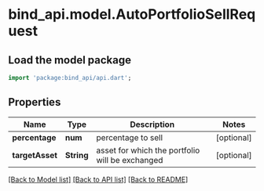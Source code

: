 # bind_api.model.AutoPortfolioSellRequest

## Load the model package
```dart
import 'package:bind_api/api.dart';
```

## Properties
Name | Type | Description | Notes
------------ | ------------- | ------------- | -------------
**percentage** | **num** | percentage to sell | [optional] 
**targetAsset** | **String** | asset for which the portfolio will be exchanged | [optional] 

[[Back to Model list]](../README.md#documentation-for-models) [[Back to API list]](../README.md#documentation-for-api-endpoints) [[Back to README]](../README.md)


